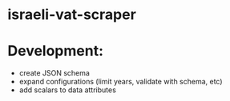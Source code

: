 # israeli-vat-scraper

# Development:
- create JSON schema
- expand configurations (limit years, validate with schema, etc)
- add scalars to data attributes